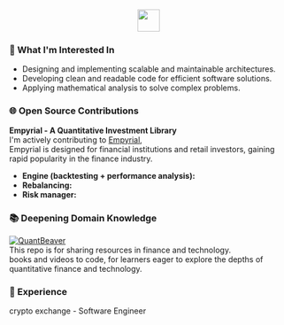 <h1 align="center"><img height="40" src="https://cdn3.emoji.gg/emojis/8443-mcrlogo.gif"></h1>

### 🔭 What I'm Interested In
- Designing and implementing scalable and maintainable architectures.
- Developing clean and readable code for efficient software solutions.
- Applying mathematical analysis to solve complex problems.

### 🌐 Open Source Contributions
**Empyrial - A Quantitative Investment Library**  
I'm actively contributing to [Empyrial](https://github.com/empyrial-quant/empyrial),   
Empyrial is designed for financial institutions and retail investors, gaining rapid popularity in the finance industry.
- **Engine (backtesting + performance analysis):**
- **Rebalancing:**
- **Risk manager:** 


### 📚 Deepening Domain Knowledge
[![QuantBeaver](https://github-readme-stats.vercel.app/api/pin/?username=JayFreemandev&repo=Happy-Quant-Journey)](https://github.com/quant-beaver)  
This repo is for sharing resources in finance and technology.  
books and videos to code, for learners eager to explore the depths of quantitative finance and technology.

### 💼 Experience
crypto exchange - Software Engineer

<!-- <p align= "left">
  <img height= "150" src="https://github-readme-stats.vercel.app/api?username=JayFreemandev&theme=react&show_icons=true&include_all_commits=true" />
  <img height= "150" src="https://leetcard.jacoblin.cool/JayFreemandev?theme=unicorn">
</p> --!>
